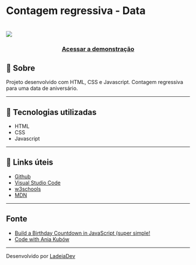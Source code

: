 <h1>Contagem regressiva - Data</h1>

<h1>
  <img src="https://">
</h1>

<h3 align="center">
  <a href="https://glowing-zabaione-6e5c9a.netlify.app/" target="_blank">Acessar a demonstração</a>
</h3>

## 🎫 Sobre

Projeto desenvolvido com HTML, CSS e Javascript. Contagem regressiva para uma data de aniversário. 

---

## 🚀 Tecnologias utilizadas

- HTML
- CSS
- Javascript

---

## 🔗 Links úteis

- [Github](https://github.com/)
- [Visual Studio Code](https://code.visualstudio.com/)
- [w3schools](https://www.w3schools.com/)
- [MDN](https://developer.mozilla.org/)

---

## Fonte

- [Build a Birthday Countdown in JavaScript (super simple!](https://www.youtube.com/watch?v=V-Mcul5kS_Y)
- [Code with Ania Kubów ](https://www.youtube.com/c/AniaKub%C3%B3w)

---

Desenvolvido por [LadeiaDev](https://ladeia.dev.br/)

